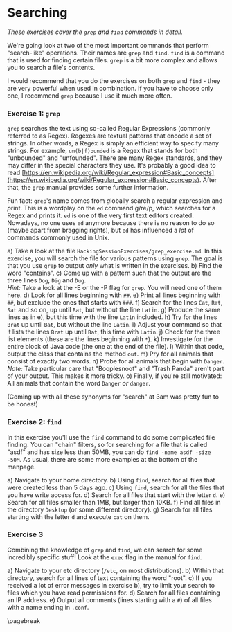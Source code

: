 # Searching

*These exercises cover the `grep` and `find` commands in detail.*  

We're going look at two of the most important commands that perform "search-like" operations. Their names are `grep` and `find`. `find` is a command that is used for finding certain files. `grep` is a bit more complex and allows you to search a file's contents.

I would recommend that you do the exercises on both `grep` and `find` - they are very powerful when used in combination. If you have to choose only one, I recommend `grep` because I use it much more often.


### Exercise 1: `grep`

`grep` searches the text using so-called Regular Expressions (commonly referred to as Regex). Regexes are textual patterns that encode a set of strings. In other words, a Regex is simply an efficient way to specify many strings. For example, `un(b|f)ounded` is a Regex that stands for both "unbounded" and "unfounded". There are many Regex standards, and they may differ in the special characters they use. It's probably a good idea to read [https://en.wikipedia.org/wiki/Regular_expression#Basic_concepts](https://en.wikipedia.org/wiki/Regular_expression#Basic_concepts). After that, the `grep` manual provides some further information. 

Fun fact: `grep`'s name comes from *g*lobally search a *r*egular *e*xpression and *p*rint. This is a wordplay on the `ed` command g/re/p, which searches for a Regex and prints it. `ed` is one of the very first text editors created. Nowadays, no one uses `ed` anymore because there is no reason to do so (maybe apart from bragging rights), but `ed` has influenced a *lot* of commands commonly used in Unix.

a) Take a look at the file `HackingSessionExercises/grep_exercise.md`. In this exercise, you will search the file for various patterns using `grep`. The goal is that you use `grep` to output *only* what is written in the exercises.
b) Find the word "contains".
c) Come up with a pattern such that the output are the three lines `Dog`, `Dig` and `Dug`.  
     *Hint:* Take a look at the -E or the -P flag for `grep`. You will need one of them here.
d) Look for all lines beginning with `##`.
e) Print all lines beginning with `##`, but exclude the ones that starts with `###`.
f) Search for the lines `Cat`, `Rat`, `Sat` and so on, up until `Bat`, but without the line `Latin`.
g) Produce the same lines as in e), but this time with the line `Latin` included.
h) Try for the lines `Brat` up until `Bat`, but without the line `Latin`.
i) Adjust your command so that it lists the lines `Brat` up until `Bat`, this time with `Latin`.
j) Check for the three list elements (these are the lines beginning with `*`).
k) Investigate for the entire block of Java code (the one at the end of the file).
l) Within that code, output the class that contains the method `out`.
m) Pry for all animals that consist of exactly two words.
n) Probe for all animals that begin with `Danger`.
    *Note:* Take particular care that "Booplesnoot" and "Trash Panda" aren't part of your output. This makes it more tricky.
o) Finally, if you're still motivated: All animals that contain the word `Danger` *or* `danger`.

(Coming up with all these synonyms for "search" at 3am was pretty fun to be honest)

### Exercise 2: `find`

In this exercise you'll use the `find` command to do some complicated file finding. You can "chain" filters, so for searching for a file that is called "asdf" and has size less than 50MB, you can do `find -name asdf -size -50M`. As usual, there are some more examples at the bottom of the manpage.

a) Navigate to your home directory.
b) Using `find`, search for all files that were created less than 5 days ago.
c) Using `find`, search for all the files that you have write access for.
d) Search for all files that start with the letter `d`.
e) Search for all files smaller than 1MB, but larger than 10KB.
f) Find all files in the directory `Desktop` (or some different directory).
g) Search for all files starting with the letter `d` and execute `cat` on them.


### Exercise 3

Combining the knowledge of `grep` and `find`, we can search for some incredibly specific stuff! 
Look at the `exec` flag in the manual for `find`.

a) Navigate to your etc directory (`/etc`, on most distributions).
b) Within that directory, search for all lines of text containing the word "root".
c) If you received a lot of error messages in exercise b), try to limit your search to files which you have read permissions for.
d) Search for all files containing an IP address.
e) Output all comments (lines starting with a `#`) of all files with a name ending in `.conf`.

\pagebreak
